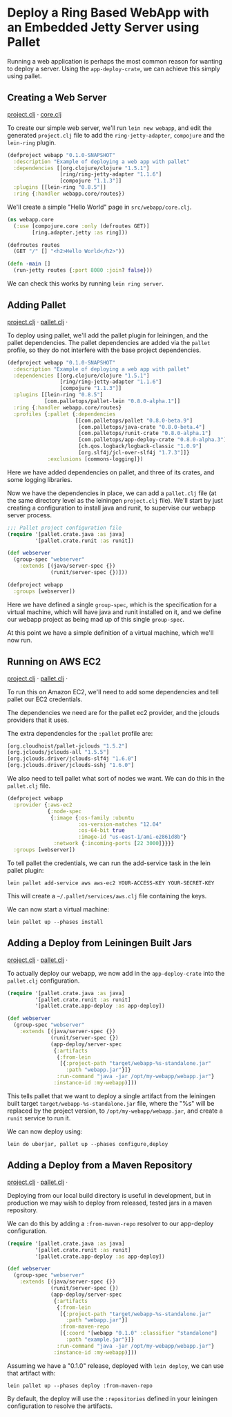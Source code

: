 # Deploy a Ring Based WebApp with an Embedded Jetty Server using Pallet

Running a web application is perhaps the most common reason for wanting to
deploy a server.  Using the `app-deploy-crate`, we can achieve this simply using
pallet.

## Creating a Web Server
[project.clj](step-1-webapp/project.clj) &#xb7;
[core.clj](step-1-webapp/src/webapp/core.clj)

To create our simple web server, we'll run `lein new webapp`, and edit the
generated `project.clj` file to add the `ring-jetty-adapter`, `compojure` and
the `lein-ring` plugin.

```clj
(defproject webapp "0.1.0-SNAPSHOT"
  :description "Example of deploying a web app with pallet"
  :dependencies [[org.clojure/clojure "1.5.1"]
                 [ring/ring-jetty-adapter "1.1.6"]
                 [compojure "1.1.3"]]
  :plugins [[lein-ring "0.8.5"]]
  :ring {:handler webapp.core/routes})
```

We'll create a simple "Hello World" page in `src/webapp/core.clj`.

```clj
(ns webapp.core
  (:use [compojure.core :only (defroutes GET)]
        [ring.adapter.jetty :as ring]))

(defroutes routes
  (GET "/" [] "<h2>Hello World</h2>"))

(defn -main []
  (run-jetty routes {:port 8080 :join? false}))
```

We can check this works by running `lein ring server`.

## Adding Pallet
[project.clj](step-2-with-pallet/project.clj) &#xb7;
[pallet.clj](step-2-with-pallet/pallet.clj) &#xb7;

To deploy using pallet, we'll add the pallet plugin for leiningen, and the
pallet dependencies.  The pallet dependencies are added via the `pallet`
profile, so they do not interfere with the base project dependencies.

```clj
(defproject webapp "0.1.0-SNAPSHOT"
  :description "Example of deploying a web app with pallet"
  :dependencies [[org.clojure/clojure "1.5.1"]
                 [ring/ring-jetty-adapter "1.1.6"]
                 [compojure "1.1.3"]]
  :plugins [[lein-ring "0.8.5"]
            [com.palletops/pallet-lein "0.8.0-alpha.1"]]
  :ring {:handler webapp.core/routes}
  :profiles {:pallet {:dependencies
                      [[com.palletops/pallet "0.8.0-beta.9"]
                       [com.palletops/java-crate "0.8.0-beta.4"]
                       [com.palletops/runit-crate "0.8.0-alpha.1"]
                       [com.palletops/app-deploy-crate "0.8.0-alpha.3"]
                       [ch.qos.logback/logback-classic "1.0.9"]
                       [org.slf4j/jcl-over-slf4j "1.7.3"]]}
             :exclusions [commons-logging]})
```

Here we have added dependencies on pallet, and three of its crates, and some
logging libraries.

Now we have the dependencies in place, we can add a `pallet.clj` file (at the
same directory level as the leiningen `project.clj` file).  We'll start by just
creating a configuration to install java and runit, to supervise our webapp
server process.

```clj
;;; Pallet project configuration file
(require '[pallet.crate.java :as java]
         '[pallet.crate.runit :as runit])

(def webserver
  (group-spec "webserver"
    :extends [(java/server-spec {})
              (runit/server-spec {})]))

(defproject webapp
  :groups [webserver])
```

Here we have defined a single `group-spec`, which is the specification for a
virtual machine, which will have java and runit installed on it, and we define
our webapp project as being mad up of this single `group-spec`.

At this point we have a simple definition of a virtual machine, which we'll now
run.

## Running on AWS EC2
[project.clj](step-3-with-ec2/project.clj) &#xb7;
[pallet.clj](step-3-with-ec2/pallet.clj) &#xb7;

To run this on Amazon EC2, we'll need to add some dependencies and tell pallet
our EC2 credentials.

The dependencies we need are for the pallet ec2 provider, and the jclouds
providers that it uses.

The extra dependencies for the `:pallet` profile are:

```clj
[org.cloudhoist/pallet-jclouds "1.5.2"]
[org.jclouds/jclouds-all "1.5.5"]
[org.jclouds.driver/jclouds-slf4j "1.6.0"]
[org.jclouds.driver/jclouds-sshj "1.6.0"]
```

We also need to tell pallet what sort of nodes we want.  We can do this in the
`pallet.clj` file.

```clj
(defproject webapp
  :provider {:aws-ec2
             {:node-spec
              {:image {:os-family :ubuntu
                       :os-version-matches "12.04"
                       :os-64-bit true
                       :image-id "us-east-1/ami-e2861d8b"}
               :network {:incoming-ports [22 3000]}}}}
  :groups [webserver])
```

To tell pallet the credentials, we can run the add-service task in the lein
pallet plugin:

```
lein pallet add-service aws aws-ec2 YOUR-ACCESS-KEY YOUR-SECRET-KEY
```

This will create a `~/.pallet/services/aws.clj` file containing the keys.

We can now start a virtual machine:

```
lein pallet up --phases install
```

## Adding a Deploy from Leiningen Built Jars
[project.clj](step-4-with-deploy-from-lein/project.clj) &#xb7;
[pallet.clj](step-4-with-deploy-from-lein/pallet.clj) &#xb7;

To actually deploy our webapp, we now add in the `app-deploy-crate` into the
`pallet.clj` configuration.

```clj
(require '[pallet.crate.java :as java]
         '[pallet.crate.runit :as runit]
         '[pallet.crate.app-deploy :as app-deploy])

(def webserver
  (group-spec "webserver"
    :extends [(java/server-spec {})
              (runit/server-spec {})
              (app-deploy/server-spec
               {:artifacts
                {:from-lein
                 [{:project-path "target/webapp-%s-standalone.jar"
                   :path "webapp.jar"}]}
                :run-command "java -jar /opt/my-webapp/webapp.jar"}
               :instance-id :my-webapp)]))
```

This tells pallet that we want to deploy a single artifact from the leiningen
built target `target/webapp-%s-standalone.jar` file, where the "%s" will be
replaced by the project version, to `/opt/my-webapp/webapp.jar`, and create a
`runit` service to run it.

We can now deploy using:

```
lein do uberjar, pallet up --phases configure,deploy
```

## Adding a Deploy from a Maven Repository
[project.clj](step-5-with-deploy-from-maven-repo/project.clj) &#xb7;
[pallet.clj](step-5-with-deploy-from-maven-repo/pallet.clj) &#xb7;

Deploying from our local build directory is useful in development, but in
production we may wish to deploy from released, tested jars in a maven
repository.

We can do this by adding a `:from-maven-repo` resolver to our app-deploy
configuration.

```clj
(require '[pallet.crate.java :as java]
         '[pallet.crate.runit :as runit]
         '[pallet.crate.app-deploy :as app-deploy])

(def webserver
  (group-spec "webserver"
    :extends [(java/server-spec {})
              (runit/server-spec {})
              (app-deploy/server-spec
               {:artifacts
                {:from-lein
                 [{:project-path "target/webapp-%s-standalone.jar"
                   :path "webapp.jar"}]
                 :from-maven-repo
                 [{:coord '[webapp "0.1.0" :classifier "standalone"]
                   :path "example.jar"}]}
                :run-command "java -jar /opt/my-webapp/webapp.jar"}
               :instance-id :my-webapp)]))
```

Assuming we have a "0.1.0" release, deployed with `lein deploy`, we can use that
artifact with:

```
lein pallet up --phases deploy :from-maven-repo
```

By default, the deploy will use the `:repositories` defined in your leiningen
configuration to resolve the artifacts.
